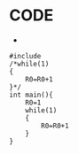 # CODE 
* 
```
#include
/*while(1)
{
    R0=R0+1
}*/
int main(){
    R0=1
    while(1)
    {
        R0=R0+1
    }
}
```

